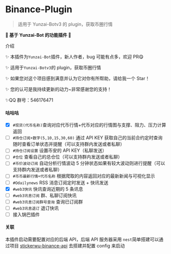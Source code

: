 # Binance-Plugin

> 适用于 Yunzai-Botv3 的 plugin，获取币圈行情

**🌈 基于 Yunzai-Bot 的功能插件 🌈**

介绍

✨ 本插件为`Yunzai-Bot`插件，新人作者，bug 可能有点多，欢迎 PR😋

✨ 适用于`Yunzai-Botv3`的 plugin，获取币圈行情

✨ 如果您对这个项目感到满意并认为它对你有所帮助，请给我一个 Star！

✨ 您的认可是我持续更新的动力~非常感谢您的支持！

✨QQ 群号：546176471

#### 咕咕咕

- [x] `#现货(代币名称)`查询对应代币行情+代币对应的行情图与支撑、阻力、压力计算返回
- [ ] `#持仓订阅+数字(5,10,15,30,60)` 通过 API KEY 获取自己的当前合约定时查询随时查看订单状态并提醒（可以支持群内发送或者私聊）
- [ ] `#持仓订阅设置` 设置币安的 API KEY（私聊发送）
- [ ] `#仓位` 查看自己的总仓位（可以支持群内发送或者私聊）
- [ ] `#币价波动订阅` 自动分析行情波动 5 分钟状态如果有较大波动则进行提醒（可以支持群内发送或者私聊）
- [ ] `#币币最新行情+代币名称` 根据爬取的内容返回对应的最新新闻与可视化显示
- [ ] `#Odailynews` RSS 消息订阅定时发送 + 快讯发送
- [x] `#web3快讯` 快讯查询近期的 5 条讯息
- [ ] `#web3讯息订阅` 群、私聊订阅快讯
- [ ] `#web3讯息订阅群号查询` 查询已订阅群
- [ ] `#web3讯息退订` 退订快讯
- [ ] 接入锅巴插件

#### 关联

本插件启动需要配置对应的后端 API，后端 API 服务器采用 `nest`简单搭建可以通过项目 [stickerwu-binance-api](https://github.com/wu985215993/stickerwu-binance-api) 去搭建并配置 config 来启动
